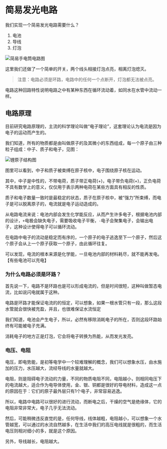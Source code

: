 
# 简易发光电路
我们实现一个简易发光电路需要什么？
1. 电池
2. 导线
3. 灯泡

![简易手电筒电路图](https://pic.imgdb.cn/item/617cb5b32ab3f51d9100d5d9.jpg)

这里我们还做了一个简单的开关，两个线头相接灯泡点亮，相离灯泡熄灭。

> 注意：电路必须是环路，电路中的任何一个点断开，灯泡都无法被点亮。

电路这种回路特性说明电路之中有某种东西在循环流动着，如同水在水管中流动一样。

## 电路原理
目前研究电路原理的，主流的科学理论叫做“电子理论”，这套理论认为电流是因为电子的运动而产生的。

我们知道，所有的物质都是由叫做原子的及其微小的东西组成，每一个原子由三种粒子组成：中子、质子和电子，见图：

![锂原子结构图](https://pic.imgdb.cn/item/617cc35f2ab3f51d910d6db2.jpg)

图里可以看到，中子和质子被束缚在原子核中，电子围绕原子核在运动。

其中，中子是中性的，不带电荷，质子带正电荷(+)，电子带负电荷(+)，正负电荷不具有数学上的意义，仅仅用于表示两种电荷在某些方面具有相反的性质。

质子和电子数量一致时是最稳定的状态，质子在原子核中，被“强力”所束缚，而电子是可以脱离原子的，电流就是电子运动造成的。

从电路电流来说：电池内部会发生化学能反应，从而产生许多电子，根据电池内部的设计，`+`电极会缺失电子，需要吸收电子平衡，`-`电子会聚集电子，会输出电子，这种设计使得电子可以循环流动。

在电路中电子的流动是稳定而有序的，一个原子的电子逃逸至下一个原子，然后这个原子会从上一个原子获取一个原子，由此循环往复。

可以发现，电流的根本来源是化学能，一旦电池内部的材料耗尽，就不能再发电。【有些电池可以充电】

### 为什么电路必须是环路？
首先说一下，电路不是环路也是可以形成电流的，但是时间很短，这种叫做暂态电流，比如说闪电就属于这种。

电路是环路才能保证电流的的恒定，可以想象，如果一根水管只有一段，那么这段水管就会很快被充盈，并且，也很难保证水流恒定

我们知道，电池会产生电子，所以，必然有移除消耗电子的所在，否则这段环路始终有可能被电子充满。

消耗电子的地方正是灯泡，它会将电子转换为热能，从而发光发亮。

### 电压、电阻
电压，即电势能，是初等电学中一个较难理解的概念，我们可以想象水压，由水施加的压力，水压越大，流经导线的水量就越大。

电阻，则是阻碍电子流动的力量，不同的物质电阻不同，电阻越小，则相同电压下的电流越大，适合作为电导体使用，金、银、铜都是很好的导电材料，造成这一点的原因在于：它们的原子最外层只有1个电子，非常容易逃逸。

所以，电路中电路可以很好的进行流动，而断电之后，干燥的空气是绝缘体，它的电阻非常非常大，电子几乎无法流动。

然后，可能稍微违反直觉的是，任何导线，线体越粗，电阻越小，可以想象一个水管越宽，可以通过的水流自然越多，在生活中我们的高压电线就是很粗的，而生活电压则相对细小的多，就是这个原因。

另外，导线越长，电阻越大。